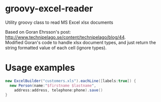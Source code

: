 groovy-excel-reader
===================

Utility groovy class to read MS Excel xlsx documents

Based on Goran Ehrsson's post: http://www.technipelago.se/content/technipelago/blog/44.  
Modified Goran's code to handle xlsx document types, and just return the string formatted value of each cell (ignore types).


Usage examples
==============

```groovy
new ExcelBuilder("customers.xls").eachLine([labels:true]) {
  new Person(name:"$firstname $lastname",
    address:address, telephone:phone).save()
}
```

